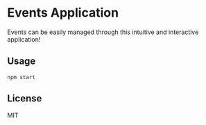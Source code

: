 # Events Application

Events can be easily managed through this intuitive and interactive application!

##  Usage

`npm start`

##  License

MIT
